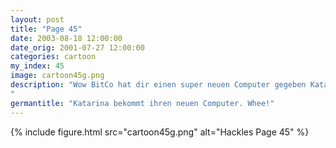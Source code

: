 ```yaml
---
layout: post
title: "Page 45"
date: 2003-08-18 12:00:00
date_orig: 2001-07-27 12:00:00
categories: cartoon
my_index: 45
image: cartoon45g.png
description: "Wow BitCo hat dir einen super neuen Computer gegeben Katarina 1,2 Ghz Athlon Prozessor, 512MB Ram 40 GB Festplatte Was für eine coole Kiste Ich mag die Sozialleistungen dieses Jobs hackles
"
germantitle: "Katarina bekommt ihren neuen Computer. Whee!"
---
```


{% include figure.html src="cartoon45g.png" alt="Hackles Page 45"  %}
